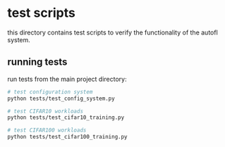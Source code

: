 # test scripts

this directory contains test scripts to verify the functionality of the autofl system.

## running tests

run tests from the main project directory:

```bash
# test configuration system
python tests/test_config_system.py

# test CIFAR10 workloads
python tests/test_cifar10_training.py

# test CIFAR100 workloads
python tests/test_cifar100_training.py
```
